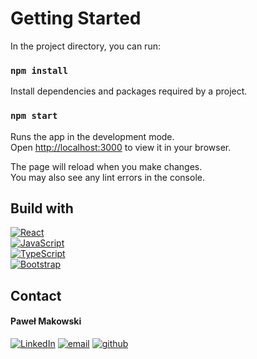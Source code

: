 # Getting Started

In the project directory, you can run:

### `npm install`

Install dependencies and packages required by a project.

### `npm start`

Runs the app in the development mode.\
Open [http://localhost:3000](http://localhost:3000) to view it in your browser.

The page will reload when you make changes.\
You may also see any lint errors in the console.

## Build with

[![React][React.js]][React-url] <br>
[![JavaScript][JavaScript.js]][JavaScript-url] <br>
[![TypeScript][TypeScript.js]][TypeScript-url] <br>
[![Bootstrap][Bootstrap.js]][Bootstrap-url] 

## Contact
#### Paweł Makowski
[![LinkedIn][linkedin-shield]][linkedin-url-pm]
[![email][gmail-shield]][gmail-url-pm]
[![github][github-shield]][github-url-pm]




[React.js]: https://shields.io/badge/react-black?logo=react&style=for-the-badge
[React-url]: https://pl.legacy.reactjs.org/
[JavaScript.js]: https://img.shields.io/badge/JavaScript-323330?style=for-the-badge&logo=javascript&logoColor=F7DF1E
[JavaScript-url]: https://www.javascript.com/
[TypeScript.js]: 	https://img.shields.io/badge/TypeScript-007ACC?style=for-the-badge&logo=typescript&logoColor=white
[TypeScript-url]: https://www.typescriptlang.org/
[Bootstrap.js]: https://img.shields.io/badge/Bootstrap-563D7C?style=for-the-badge&logo=bootstrap&logoColor=white
[Bootstrap-url]: https://getbootstrap.com/
[linkedin-shield]: https://img.shields.io/badge/-LinkedIn-black.svg?style=for-the-badge&logo=linkedin&colorB=555
[linkedin-url-pm]: https://www.linkedin.com/in/pawelmakowski512
[gmail-shield]: https://img.shields.io/badge/Gmail-D14836?style=for-the-badge&logo=gmail&logoColor=white
[gmail-url-pm]: mailto:pawel.makowski512@gmail.com
[github-shield]: https://img.shields.io/badge/GitHub-100000?style=for-the-badge&logo=github&logoColor=white
[github-url-pm]: https://github.com/cht512
